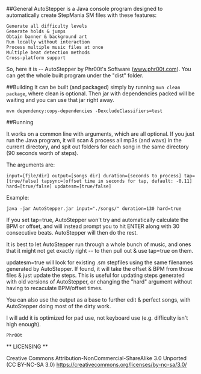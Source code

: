 ##General
AutoStepper is a Java console program designed to automatically create StepMania SM files with these features:

    Generate all difficulty levels
    Generate holds & jumps
    Obtain banner & background art
    Run locally without interaction
    Process multiple music files at once
    Multiple beat detection methods
    Cross-platform support

So, here it is -- AutoStepper by Phr00t's Software (www.phr00t.com). You can get the whole built program under the "dist" folder.

##Building
It can be built (and packaged) simply by running ``mvn clean package``, where clean is optional. 
Then jar with dependencies packed will be waiting and you can use that jar right away.

    mvn dependency:copy-dependencies -DexcludeClassifiers=test
    
    
##Running

It works on a common line with arguments, which are all optional. If you just run the Java program, it will scan & process all mp3s (and wavs) in the current directory, and spit out folders for each song in the same directory (90 seconds worth of steps).

The arguments are:

    input=[file/dir] output=[songs dir] duration=[seconds to process] tap=[true/false] tapsync=[offset time in seconds for tap, default: -0.11] hard=[true/false] updatesm=[true/false]
    
Example:

    java -jar AutoStepper.jar input="./songs/" duration=130 hard=true

If you set tap=true, AutoStepper won't try and automatically calculate the BPM or offset, and will instead prompt you to hit ENTER along with 30 consecutive beats. AutoStepper will then do the rest.

It is best to let AutoStepper run through a whole bunch of music, and ones that it might not get exactly right -- to then pull out & use tap=true on them.

updatesm=true will look for existing .sm stepfiles using the same filenames generated by AutoStepper. If found, it will take the offset & BPM from those files & just update the steps. This is useful for updating steps generated with old versions of AutoStepper, or changing the "hard" argument without having to recaculate BPM/offset times.

You can also use the output as a base to further edit & perfect songs, with AutoStepper doing most of the dirty work.

I will add it is optimized for pad use, not keyboard use (e.g. difficulty isn't high enough).

    Phr00t

** LICENSING **

Creative Commons Attribution-NonCommercial-ShareAlike 3.0 Unported (CC BY-NC-SA 3.0) https://creativecommons.org/licenses/by-nc-sa/3.0/
